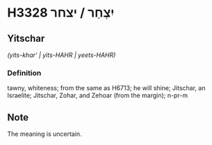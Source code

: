 # H3328 יִצְחַר / יצחר

## Yitschar

_(yits-khar' | yits-HAHR | yeets-HAHR)_

### Definition

tawny, whiteness; from the same as H6713; he will shine; Jitschar, an Israelite; Jitschar, Zohar, and Zehoar (from the margin); n-pr-m

## Note

The meaning is uncertain.
